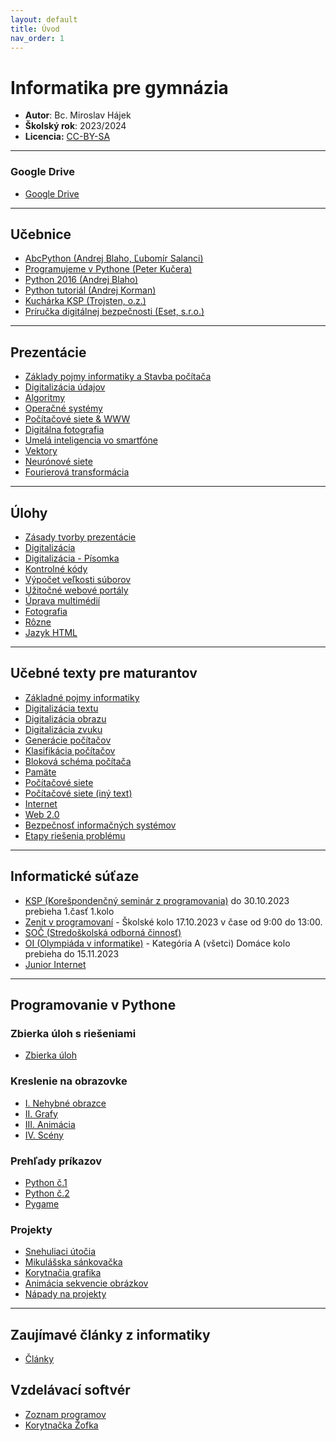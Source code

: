```yaml
---
layout: default
title: Úvod
nav_order: 1
---
```



# Informatika pre gymnázia

- **Autor**: Bc. Miroslav Hájek
- **Školský rok**: 2023/2024
- **Licencia:** [CC-BY-SA](https://creativecommons.org/licenses/by-sa/4.0/)

---

### Google Drive
- [Google Drive](https://drive.google.com/drive/folders/1Vtb_7fc81BYiRPSoRWICu4w5LvOYGaAL?usp=sharing)

----

## Učebnice
- [AbcPython (Andrej Blaho, Ľubomír Salanci)](https://abcpython.input.sk/)
- [Programujeme v Pythone (Peter Kučera)](http://www.programujemevpythone.sk/)
- [Python 2016 (Andrej Blaho)](https://input.sk/python2016/)
- [Python tutoriál (Andrej Korman)](https://people.ksp.sk/~ajo/osp/python_tutorial.pdf)
- [Kuchárka KSP (Trojsten, o.z.)](https://www.ksp.sk/kucharka/)
- [Príručka digitálnej bezpečnosti (Eset, s.r.o.)](https://bezpecnenanete.eset.com/sk/materialy-pre-ucitelov-na-stiahnutie/)

---

## Prezentácie
- [Základy pojmy informatiky a Stavba počítača](/slides/Základy-informatiky.pdf)
- [Digitalizácia údajov](/slides/Digitalizácia-údajov.pdf)
- [Algoritmy](/slides/Algoritmy.pdf)
- [Operačné systémy](/slides/Operačné-systémy.pdf)
- [Počítačové siete & WWW](/slides/Počítačové-siete.pdf)
- [Digitálna fotografia](/slides/Digitálna-fotografia.pdf)
- [Umelá inteligencia vo smartfóne](/slides/UI-Smartfóny-Domácnosť.pdf)
- [Vektory](/slides/Vektory.pdf)
- [Neurónové siete](/slides/Neuronove-siete.pdf)
- [Fourierová transformácia](/slides/Fourierová-transformácia.pdf)


---

## Úlohy
- [Zásady tvorby prezentácie](/tasks/presentations.html)
- [Digitalizácia](/tasks/media-digitization-test.html)
- [Digitalizácia - Písomka](/tasks/digitization-test.html)
- [Kontrolné kódy](/tasks/self-correcting-codes.html)
- [Výpočet veľkosti súborov](/tasks/encodings.html)
- [Užitočné webové portály](/tasks/useful-websites.html)
- [Úprava multimédií](/tasks/multimedia-editing.html)
- [Fotografia](/tasks/foto-project.html)
- [Rôzne](/tasks/exercises.html)
- [Jazyk HTML](/tasks/simple-website.html)

---

## Učebné texty pre maturantov
- [Základné pojmy informatiky](/theory/Základné-pojmy.pdf)
- [Digitalizácia textu](/theory/Digitalizácia-textu.pdf)
- [Digitalizácia obrazu](/theory/Digitalizácia-obrazu.pdf)
- [Digitalizácia zvuku](/theory/Digitalizácia-zvuku.pdf)
- [Generácie počítačov](/theory/Generácie-PC.pdf)
- [Klasifikácia počítačov](/theory/Klasifikácia-PC.pdf)
- [Bloková schéma počítača](/theory/Von-Neumann.pdf)
- [Pamäte](/theory/Pamäte.pdf)
- [Počítačové siete](/theory/PočítačovéSiete.pdf)
- [Počítačové siete (iný text)](/theory/siete.pdf)
- [Internet](/theory/Internet.pdf)
- [Web 2.0](/theory/Web2.pdf)
- [Bezpečnosť informačných systémov](/theory/Bezpečnosť-IS.pdf)
- [Etapy riešenia problému](/theory/Algoritmy.pdf)

---

## Informatické súťaze
- [KSP (Korešpondenčný seminár z programovania)](https://www.ksp.sk/ulohy/) do 30.10.2023 prebieha 1.časť 1.kolo
- [Zenit v programovaní](https://zenit.ksp.sk/) - Školské kolo 17.10.2023 v čase od 9:00 do 13:00.
- [SOČ (Stredoškolská odborná činnosť)](https://siov.sk/sutaze/stredoskolska-odborna-cinnost/)
- [OI (Olympiáda v informatike)](https://oi.sk/?d=rocnik) - Kategória A (všetci) Domáce kolo prebieha do 15.11.2023
- [Junior Internet](https://www.juniorinternet.sk/cms/)


---

## Programovanie v Pythone

### Zbierka úloh s riešeniami
- [Zbierka úloh](/zbierka-uloh.html)


### Kreslenie na obrazovke
- [I. Nehybné obrazce](/coding/draw/1-chapter.html)
- [II. Grafy](/coding/draw/2-chapter.html)
- [III. Animácia](/coding/draw/3-chapter.html)
- [IV. Scény](/coding/draw/4-chapter.html)

### Prehľady príkazov
- [Python č.1](/cheetsheets/Python-príkazovník.pdf)
- [Python č.2](/cheetsheets/Python-príkazovník-v1.pdf)
- [Pygame](/cheetsheets/Pygame-príkazovnik.pdf)

### Projekty
- [Snehuliaci útočia](/coding/projects/snowman-game.html)
- [Mikulášska sánkovačka](/coding/projects/santa-game.html)
- [Korytnačia grafika](coding/projects/turtle-graphics.html)
- [Animácia sekvencie obrázkov](/coding/projects/stickman-animation.html)
- [Nápady na projekty](/ideas.html)

---

## Zaujímavé články z informatiky
- [Články](/articles.html)


## Vzdelávací softvér
- [Zoznam programov](/tasks/edu-software.html)
- [Korytnačka Žofka](/software/zofka.html)

